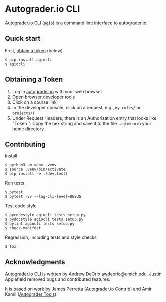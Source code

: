 Autograder.io CLI
=================

Autograder.io CLI (`agio`) is a command line interface to [autograder.io](https://autograder.io).


## Quick start
First, [obtain a token](#obtaining-a-token) (below).

```console
$ pip install agiocli
$ agiocli
```

## Obtaining a Token
1. Log in [autograder.io](https://autograder.io/) with your web browser
2. Open browser developer tools
3. Click on a course link
4. In the developer console, click on a request, e.g., `my_roles/` or `projects/`)
5. Under Request Headers, there is an Authorization entry that looks like "Token ". Copy the hex string and save it to the file `.agtoken` in your home
directory.

## Contributing
Install
```console
$ python3 -m venv .venv
$ source .venv/bin/activate
$ pip install -e .[dev,test]
```

Run tests
```console
$ pytest
$ pytest -vv --log-cli-level=DEBUG
```

Test code style
```console
$ pycodestyle agiocli tests setup.py
$ pydocstyle agiocli tests setup.py
$ pylint agiocli tests setup.py
$ check-manifest
```

Regression, including tests and style checks
```console
$ tox
```

## Acknowledgments
Autograder.io CLI is written by Andrew DeOrio <awdeorio@umich.edu>.  Justin Applefield removed bugs and contributed features.

It is based on work by James Perretta ([Autograder.io Contrib](https://github.com/eecs-autograder/autograder-contrib)) and Amir Kamil ([Autograder Tools](https://gitlab.eecs.umich.edu/akamil/autograder-tools/)).
